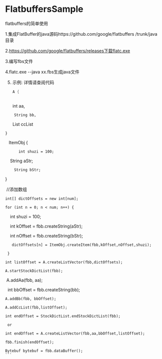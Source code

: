 # FlatbuffersSample
flatbuffers的简单使用

1.集成FlatBuffer的java源码https://github.com/google/flatbuffers /trunk/java目录

2.https://github.com/google/flatbuffers/releases下载flatc.exe

3.编写fbs文件

4.flatc.exe --java xx.fbs生成java文件

5. 示例: 详情请查阅代码

   ```Java
   A {
    
        int aa,
       
        String bb,
       
         List<ItemObj> ccList
       
    }

    ItemObj {
    
          int shuzi = 100;
      
          String aStr;
      
        String bStr;
      
   }
  
  //添加数组
  
    int[] dictOffsets = new int[num];
  
    for (int n = 0; n < num; n++) {
  
       int shuzi = 100;
     
       int kOffset = fbb.createString(aStr);
     
       int nOffset = fbb.createString(bStr);
     
       dictOffsets[n] = ItemObj.createItem(fbb,kOffset,nOffset,shuzi);
     
     }
     
    int listOffset = A.createListVector(fbb,dictOffsets);
  
    A.startStockDictList(fbb);
  
    A.addAa(fbb, aa);
  
    int bbOffset = fbb.createString(bb);
  
    A.addBb(fbb, bbOffset);
  
    A.addCcList(fbb,listOffset);
  
    int endOffset = StockDictList.endStockDictList(fbb);
  
     or

    int endOffset = A.createListVector(fbb,aa,bbOffset,listOffset);
  
    fbb.finish(endOffset);
  
    Bytebuf bytebuf = fbb.dataBuffer();
    ```
